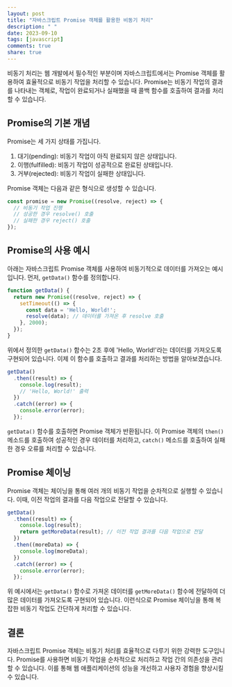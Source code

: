 ```yaml
---
layout: post
title: "자바스크립트 Promise 객체를 활용한 비동기 처리"
description: " "
date: 2023-09-10
tags: [javascript]
comments: true
share: true
---
```


비동기 처리는 웹 개발에서 필수적인 부분이며 자바스크립트에서는 Promise 객체를 활용하여 효율적으로 비동기 작업을 처리할 수 있습니다. Promise는 비동기 작업의 결과를 나타내는 객체로, 작업이 완료되거나 실패했을 때 콜백 함수를 호출하여 결과를 처리할 수 있습니다.

## Promise의 기본 개념

Promise는 세 가지 상태를 가집니다.

1. 대기(pending): 비동기 작업이 아직 완료되지 않은 상태입니다.
2. 이행(fulfilled): 비동기 작업이 성공적으로 완료된 상태입니다.
3. 거부(rejected): 비동기 작업이 실패한 상태입니다.

Promise 객체는 다음과 같은 형식으로 생성할 수 있습니다.

```javascript
const promise = new Promise((resolve, reject) => {
  // 비동기 작업 진행
  // 성공한 경우 resolve() 호출
  // 실패한 경우 reject() 호출
});
```

## Promise의 사용 예시

아래는 자바스크립트 Promise 객체를 사용하여 비동기적으로 데이터를 가져오는 예시입니다. 먼저, `getData()` 함수를 정의합니다.

```javascript
function getData() {
  return new Promise((resolve, reject) => {
    setTimeout(() => {
      const data = 'Hello, World!';
      resolve(data); // 데이터를 가져온 후 resolve 호출
    }, 2000);
  });
}
```

위에서 정의한 `getData()` 함수는 2초 후에 'Hello, World!'라는 데이터를 가져오도록 구현되어 있습니다. 이제 이 함수를 호출하고 결과를 처리하는 방법을 알아보겠습니다.

```javascript
getData()
  .then((result) => {
    console.log(result);
    // 'Hello, World!' 출력
  })
  .catch((error) => {
    console.error(error);
  });
```

`getData()` 함수를 호출하면 Promise 객체가 반환됩니다. 이 Promise 객체의 `then()` 메소드를 호출하여 성공적인 경우 데이터를 처리하고, `catch()` 메소드를 호출하여 실패한 경우 오류를 처리할 수 있습니다.

## Promise 체이닝

Promise 객체는 체이닝을 통해 여러 개의 비동기 작업을 순차적으로 실행할 수 있습니다. 이때, 이전 작업의 결과를 다음 작업으로 전달할 수 있습니다.

```javascript
getData()
  .then((result) => {
    console.log(result);
    return getMoreData(result); // 이전 작업 결과를 다음 작업으로 전달
  })
  .then((moreData) => {
    console.log(moreData);
  })
  .catch((error) => {
    console.error(error);
  });
```

위 예시에서는 `getData()` 함수로 가져온 데이터를 `getMoreData()` 함수에 전달하여 더 많은 데이터를 가져오도록 구현되어 있습니다. 이런식으로 Promise 체이닝을 통해 복잡한 비동기 작업도 간단하게 처리할 수 있습니다.

## 결론

자바스크립트 Promise 객체는 비동기 처리를 효율적으로 다루기 위한 강력한 도구입니다. Promise를 사용하면 비동기 작업을 순차적으로 처리하고 작업 간의 의존성을 관리할 수 있습니다. 이를 통해 웹 애플리케이션의 성능을 개선하고 사용자 경험을 향상시킬 수 있습니다.
